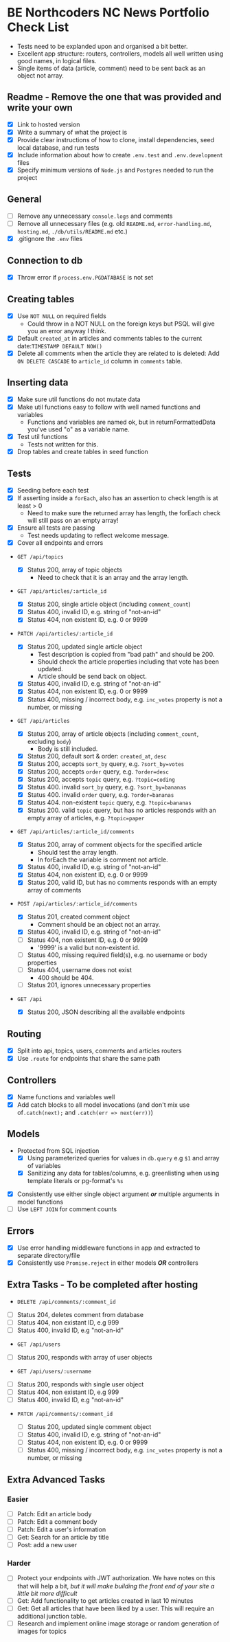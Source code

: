 # BE Northcoders NC News Portfolio Check List

- Tests need to be explanded upon and organised a bit better.
- Excellent app structure: routers, controllers, models all well written using good names, in logical files.
- Single items of data (article, comment) need to be sent back as an object not array.

## Readme - Remove the one that was provided and write your own

- [x] Link to hosted version
- [x] Write a summary of what the project is
- [x] Provide clear instructions of how to clone, install dependencies, seed local database, and run tests
- [x] Include information about how to create `.env.test` and `.env.development` files
- [x] Specify minimum versions of `Node.js` and `Postgres` needed to run the project

## General

- [ ] Remove any unnecessary `console.logs` and comments
- [ ] Remove all unnecessary files (e.g. old `README.md`, `error-handling.md`, `hosting.md`, `./db/utils/README.md` etc.)
- [x] .gitignore the `.env` files

## Connection to db

- [x] Throw error if `process.env.PGDATABASE` is not set

## Creating tables

- [x] Use `NOT NULL` on required fields
  - Could throw in a NOT NULL on the foreign keys but PSQL will give you an error anyway I think.
- [x] Default `created_at` in articles and comments tables to the current date:`TIMESTAMP DEFAULT NOW()`
- [x] Delete all comments when the article they are related to is deleted: Add `ON DELETE CASCADE` to `article_id` column in `comments` table.

## Inserting data

- [x] Make sure util functions do not mutate data
- [x] Make util functions easy to follow with well named functions and variables
  - Functions and variables are named ok, but in returnFormattedData you've used "o" as a variable name.
- [x] Test util functions
  - Tests not written for this.
- [x] Drop tables and create tables in seed function

## Tests

- [x] Seeding before each test
- [x] If asserting inside a `forEach`, also has an assertion to check length is at least > 0
  - Need to make sure the returned array has length, the forEach check will still pass on an empty array!
- [x] Ensure all tests are passing
  - Test needs updating to reflect welcome message.
- [x] Cover all endpoints and errors

- `GET /api/topics`

  - [x] Status 200, array of topic objects
    - Need to check that it is an array and the array length.

- `GET /api/articles/:article_id`

  - [x] Status 200, single article object (including `comment_count`)
  - [x] Status 400, invalid ID, e.g. string of "not-an-id"
  - [x] Status 404, non existent ID, e.g. 0 or 9999

- `PATCH /api/articles/:article_id`

  - [x] Status 200, updated single article object
    - Test description is copied from "bad path" and should be 200.
    - Should check the article properties including that vote has been updated.
    - Article should be send back on object.
  - [x] Status 400, invalid ID, e.g. string of "not-an-id"
  - [x] Status 404, non existent ID, e.g. 0 or 9999
  - [x] Status 400, missing / incorrect body, e.g. `inc_votes` property is not a number, or missing

- `GET /api/articles`

  - [x] Status 200, array of article objects (including `comment_count`, excluding `body`)
    - Body is still included.
  - [x] Status 200, default sort & order: `created_at`, `desc`
  - [x] Status 200, accepts `sort_by` query, e.g. `?sort_by=votes`
  - [x] Status 200, accepts `order` query, e.g. `?order=desc`
  - [x] Status 200, accepts `topic` query, e.g. `?topic=coding`
  - [x] Status 400. invalid `sort_by` query, e.g. `?sort_by=bananas`
  - [x] Status 400. invalid `order` query, e.g. `?order=bananas`
  - [x] Status 404. non-existent `topic` query, e.g. `?topic=bananas`
  - [x] Status 200. valid `topic` query, but has no articles responds with an empty array of articles, e.g. `?topic=paper`

- `GET /api/articles/:article_id/comments`

  - [x] Status 200, array of comment objects for the specified article
    - Should test the array length.
    - In forEach the variable is comment not article.
  - [x] Status 400, invalid ID, e.g. string of "not-an-id"
  - [x] Status 404, non existent ID, e.g. 0 or 9999
  - [x] Status 200, valid ID, but has no comments responds with an empty array of comments

- `POST /api/articles/:article_id/comments`

  - [x] Status 201, created comment object
    - Comment should be an object not an array.
  - [x] Status 400, invalid ID, e.g. string of "not-an-id"
  - [ ] Status 404, non existent ID, e.g. 0 or 9999
    - '9999' is a valid but non-existent id.
  - [ ] Status 400, missing required field(s), e.g. no username or body properties
  - [ ] Status 404, username does not exist
    - 400 should be 404.
  - [ ] Status 201, ignores unnecessary properties

- `GET /api`

  - [x] Status 200, JSON describing all the available endpoints

## Routing

- [x] Split into api, topics, users, comments and articles routers
- [x] Use `.route` for endpoints that share the same path

## Controllers

- [x] Name functions and variables well
- [x] Add catch blocks to all model invocations (and don't mix use of`.catch(next);` and `.catch(err => next(err))`)

## Models

- Protected from SQL injection
  - [x] Using parameterized queries for values in `db.query` e.g `$1` and array of variables
  - [x] Sanitizing any data for tables/columns, e.g. greenlisting when using template literals or pg-format's `%s`
- [x] Consistently use either single object argument _**or**_ multiple arguments in model functions
- [ ] Use `LEFT JOIN` for comment counts

## Errors

- [x] Use error handling middleware functions in app and extracted to separate directory/file
- [x] Consistently use `Promise.reject` in either models _**OR**_ controllers

## Extra Tasks - To be completed after hosting

- `DELETE /api/comments/:comment_id`

- [ ] Status 204, deletes comment from database
- [ ] Status 404, non existant ID, e.g 999
- [ ] Status 400, invalid ID, e.g "not-an-id"

- `GET /api/users`

- [ ] Status 200, responds with array of user objects

- `GET /api/users/:username`

- [ ] Status 200, responds with single user object
- [ ] Status 404, non existant ID, e.g 999
- [ ] Status 400, invalid ID, e.g "not-an-id"

- `PATCH /api/comments/:comment_id`

  - [ ] Status 200, updated single comment object
  - [ ] Status 400, invalid ID, e.g. string of "not-an-id"
  - [ ] Status 404, non existent ID, e.g. 0 or 9999
  - [ ] Status 400, missing / incorrect body, e.g. `inc_votes` property is not a number, or missing

## Extra Advanced Tasks

### Easier

- [ ] Patch: Edit an article body
- [ ] Patch: Edit a comment body
- [ ] Patch: Edit a user's information
- [ ] Get: Search for an article by title
- [ ] Post: add a new user

### Harder

- [ ] Protect your endpoints with JWT authorization. We have notes on this that will help a bit, _but it will make building the front end of your site a little bit more difficult_
- [ ] Get: Add functionality to get articles created in last 10 minutes
- [ ] Get: Get all articles that have been liked by a user. This will require an additional junction table.
- [ ] Research and implement online image storage or random generation of images for topics
